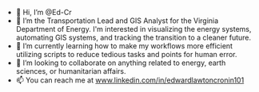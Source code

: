 - 👋 Hi, I’m @Ed-Cr
- 👀 I’m the Transportation Lead and GIS Analyst for the Virginia Department of Energy. I'm interested in visualizing the energy systems, automating GIS systems, and tracking the transition to a cleaner future.
- 🌱 I’m currently learning how to make my workflows more efficient utilizing scripts to reduce tedious tasks and points for human error.
- 💞️ I’m looking to collaborate on anything related to energy, earth sciences, or humanitarian affairs.
- 📫 You can reach me at www.linkedin.com/in/edwardlawtoncronin101

<!---
Ed-Cr/Ed-Cr is a ✨ special ✨ repository because its `README.md` (this file) appears on your GitHub profile.
You can click the Preview link to take a look at your changes.
--->
